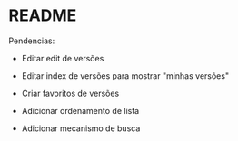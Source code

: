 # README

Pendencias:

* Editar edit de versões

* Editar index de versões para mostrar "minhas versões"

* Criar favoritos de versões

* Adicionar ordenamento de lista

* Adicionar mecanismo de busca
